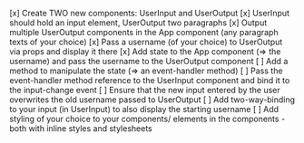 [x] Create TWO new components: UserInput and UserOutput
[x] UserInput should hold an input element, UserOutput two paragraphs
[x] Output multiple UserOutput components in the App component (any paragraph texts of your choice)
[x] Pass a username (of your choice) to UserOutput via props and display it there
[x] Add state to the App component (=> the username) and pass the username to the UserOutput component
[ ] Add a method to manipulate the state (=> an event-handler method)
[ ] Pass the event-handler method reference to the UserInput component and bind it to the input-change event
[ ] Ensure that the new input entered by the user overwrites the old username passed to UserOutput
[ ] Add two-way-binding to your input (in UserInput) to also display the starting username
[ ] Add styling of your choice to your components/ elements in the components - both with inline styles and stylesheets